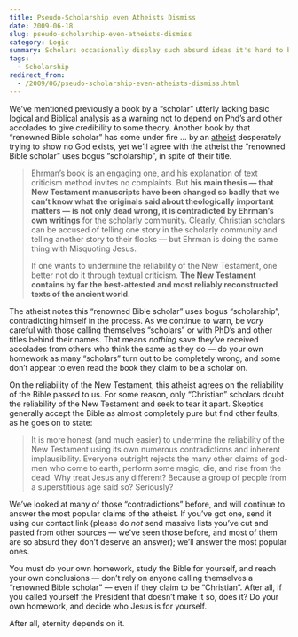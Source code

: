 ```yaml
---
title: Pseudo-Scholarship even Atheists Dismiss
date: 2009-06-18
slug: pseudo-scholarship-even-atheists-dismiss
category: Logic
summary: Scholars occasionally display such absurd ideas it's hard to believe anybody falls for them.
tags: 
  - Scholarship
redirect_from:
  - /2009/06/pseudo-scholarship-even-atheists-dismiss.html
---
```




We’ve mentioned previously a book by a “scholar” utterly lacking basic
logical and Biblical analysis as a warning not to depend on Phd’s and
other accolades to give credibility to some theory. Another book by that
“renowned Bible scholar” has come under fire … by an
[atheist](http://commonsenseatheism.com/?p=27) desperately trying to
show no God exists, yet we’ll agree with the atheist the “renowned Bible
scholar” uses bogus “scholarship”, in spite of their title.

> Ehrman’s book is an engaging one, and his explanation of text
> criticism method invites no complaints. But **his main thesis — that
> New Testament manuscripts have been changed so badly that we can’t
> know what the originals said about theologically important matters —
> is not only dead wrong, it is contradicted by Ehrman’s own writings**
> for the scholarly community. Clearly, Christian scholars can be
> accused of telling one story in the scholarly community and telling
> another story to their flocks — but Ehrman is doing the same thing
> with Misquoting Jesus.
>
> If one wants to undermine the reliability of the New Testament, one
> better not do it through textual criticism. **The New Testament
> contains by far the best-attested and most reliably reconstructed
> texts of the ancient world**.

The atheist notes this “renowned Bible scholar” uses bogus
“scholarship”, contradicting himself in the process. As we continue to
warn, be *vary* careful with those calling themselves “scholars” or with
PhD’s and other titles behind their names. That means *nothing* save
they’ve received accolades from others who think the same as they do —
do your own homework as many “scholars” turn out to be completely wrong,
and some don’t appear to even read the book they claim to be a
scholar on.

On the reliability of the New Testament, this atheist agrees on the
reliability of the Bible passed to us. For some reason, only “Christian”
scholars doubt the reliability of the New Testament and seek to tear it
apart. Skeptics generally accept the Bible as almost completely pure but
find other faults, as he goes on to state:

> It is more honest (and much easier) to undermine the reliability of
> the New Testament using its own numerous contradictions and inherent
> implausibility. Everyone outright rejects the many other claims of
> god-men who come to earth, perform some magic, die, and rise from the
> dead. Why treat Jesus any different? Because a group of people from a
> superstitious age said so? Seriously?

We’ve looked at many of those “contradictions” before, and will continue
to answer the most popular claims of the atheist. If you’ve got one,
send it using our contact link (please do *not* send massive lists
you’ve cut and pasted from other sources — we’ve seen those before, and
most of them are so absurd they don’t deserve an answer); we’ll answer
the most popular ones.

You must do your own homework, study the Bible for yourself, and reach
your own conclusions — don’t rely on anyone calling themselves a
“renowned Bible scholar” — even if they claim to be “Christian”. After
all, if you called yourself the President that doesn’t make it so, does
it? Do your own homework, and decide who Jesus is for yourself.

After all, eternity depends on it.
